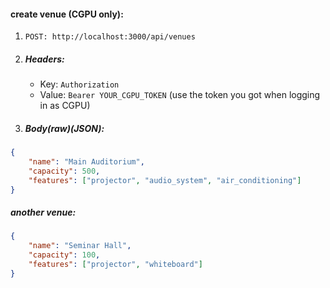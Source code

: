 #### create venue (CGPU only):
1. `POST: http://localhost:3000/api/venues`

2. ##### Headers:
    - Key: `Authorization`
    - Value: `Bearer YOUR_CGPU_TOKEN` (use the token you got when logging in as CGPU)

3. ##### Body(raw)(JSON):
```json
{
    "name": "Main Auditorium",
    "capacity": 500,
    "features": ["projector", "audio_system", "air_conditioning"]
}
```

##### another venue:
```json
{
    "name": "Seminar Hall",
    "capacity": 100,
    "features": ["projector", "whiteboard"]
}
```
